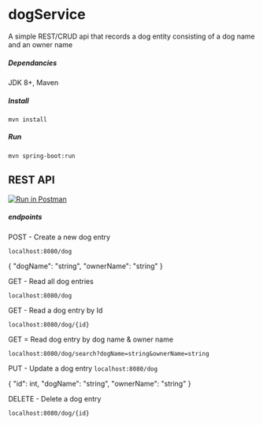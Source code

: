 # dogService
A simple REST/CRUD api that records a dog entity consisting of a dog name and an owner name
##### Dependancies
JDK 8+, Maven
##### Install
```mvn install```
##### Run
```mvn spring-boot:run``` 
## REST API 

[![Run in Postman](https://run.pstmn.io/button.svg)](https://app.getpostman.com/run-collection/e1094487fb1e0afa5ffe)
##### endpoints


POST - Create a new dog entry

```localhost:8080/dog```

{
       "dogName": "string",
       "ownerName": "string"
   }

GET - Read all dog entries

```localhost:8080/dog```

GET - Read a dog entry by Id

```localhost:8080/dog/{id}```

GET = Read dog entry by dog name & owner name

```localhost:8080/dog/search?dogName=string&ownerName=string```

PUT - Update a dog entry
```localhost:8080/dog```

{
    "id": int,
    "dogName": "string",
    "ownerName": "string"
}

DELETE - Delete a dog entry

```localhost:8080/dog/{id}```
